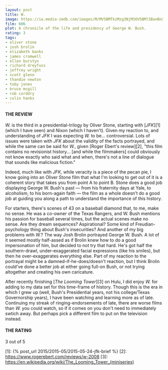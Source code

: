 ```yaml
---
layout: post
title: W.
image: https://ia.media-imdb.com/images/M/MV5BMTkzMzg3NjM3OV5BMl5BanBnXkFtZTcwNTY1MzUzMw@@._V1_UX182_CR0,0,182,268_AL_.jpg
film: 606
plot: A chronicle of the life and presidency of George W. Bush.
rating: 3
tags:
- oliver stone
- josh brolin
- elizabeth banks
- james cromwell
- ellen burstyn
- richard dreyfuss
- jeffrey wright
- scott glenn
- thandie newton
- toby jones
- bruce mcgill
- rob corddry
- colin hanks
---
```


#### THE REVIEW
*W.* is the third in a presidential-trilogy by Oliver Stone, starting with [*JFK*][1] (which I have seen) and *Nixon* (which I haven't). Given my reaction to, and understanding of *JFK* I was expecting *W.* to be... controversial. Lots of issues were taken with *JFK* about the validity of the facts portrayed, and while the same can be said for *W.*, given [Roger Ebert's review][2], "this film contains no revisionist history... [and while the filmmakers] could obviously not know exactly who said what and when, there's not a line of dialogue that sounds like malicious fiction."

Indeed, much like with *JFK*, while veracity is a piece of the pecan pie, I know going into an Oliver Stone film that what I'm looking to get out of it is a coherent story that takes you from point A to point B. Stone does a good job displaying George W. Bush's past &mdash; from his fraternity days at Yale, to alcoholism, to his born-again faith &mdash; the film as a whole doesn't do a good job at guiding you along a path to understand the importance of this history.

For starters, there's scenes of 43 on a baseball diamond that, to me, make no sense. He was a co-owner of the Texas Rangers, and W. Bush mentions his passion for baseball several times, but the actual scenes make no sense. Are they dream sequences? Aspirational? Some kind of Freudian-psychology thing about Bush's insecurities? And another of my big problems with *W.*? The way Josh Brolin portrayed George W. Bush. A lot of it seemed mostly half-assed as if Brolin knew how to do a good impersonation of him, but decided to not try that hard. He's got half the southern-drawl, under-exaggerated facial expressions (like his smiles), but then he over-exaggerates everything else. Part of my reaction to the portrayal might be a damned-if-he-does/doesn't reaction, but I think Brolin could've done a better job at either going full-on Bush, or not trying altogether and creating his own caricature.

After recently finishing [*The Looming Tower*][3] on Hulu, I did enjoy *W.* for adding to my data set for this time-frame of history. Though this is the era in which I grew up (well, Bush's Presidential years, not his college/Texas Governorship years), I have been watching and learning more as of late. Continuing my streak of ringing-endorsements of late, there are worse films than *W.* you could watch, so if it comes on you don't need to immediately swtich away. But perhaps pick a different film to put on the television instead.

#### THE RATING
3 out of 5

[1]: {% post_url 2015/2015-05/2015-05-24-jfk-brief %}
[2]: https://www.rogerebert.com/reviews/w-2008
[3]: https://en.wikipedia.org/wiki/The_Looming_Tower_(miniseries)